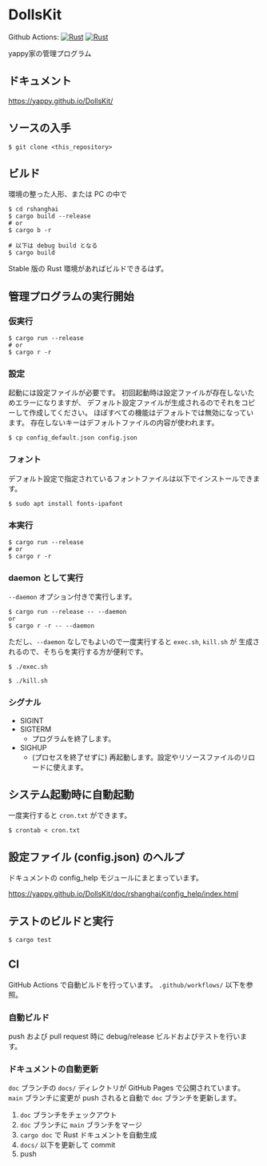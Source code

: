 # DollsKit
Github Actions:
[![Rust](https://github.com/yappy/DollsKit/actions/workflows/rust.yml/badge.svg)](https://github.com/yappy/DollsKit/actions/workflows/rust.yml)
[![Rust](https://github.com/yappy/DollsKit/actions/workflows/doc.yml/badge.svg)](https://github.com/yappy/DollsKit/actions/workflows/doc.yml)

yappy家の管理プログラム

## ドキュメント
https://yappy.github.io/DollsKit/

## ソースの入手
```
$ git clone <this_repository>
```

## ビルド
環境の整った人形、または PC の中で

```
$ cd rshanghai
$ cargo build --release
# or
$ cargo b -r

# 以下は debug build となる
$ cargo build
```

Stable 版の Rust 環境があればビルドできるはず。

## 管理プログラムの実行開始
### 仮実行
```
$ cargo run --release
# or 
$ cargo r -r
```

### 設定
起動には設定ファイルが必要です。
初回起動時は設定ファイルが存在しないためエラーになりますが、
デフォルト設定ファイルが生成されるのでそれをコピーして作成してください。
ほぼすべての機能はデフォルトでは無効になっています。
存在しないキーはデフォルトファイルの内容が使われます。
```
$ cp config_default.json config.json
```

### フォント
デフォルト設定で指定されているフォントファイルは以下でインストールできます。
```
$ sudo apt install fonts-ipafont
```

### 本実行
```
$ cargo run --release
# or 
$ cargo r -r
```

### daemon として実行
`--daemon` オプション付きで実行します。
```
$ cargo run --release -- --daemon
or
$ cargo r -r -- --daemon
```

ただし、`--daemon` なしでもよいので一度実行すると `exec.sh`, `kill.sh` が
生成されるので、そちらを実行する方が便利です。
```
$ ./exec.sh

$ ./kill.sh
```

### シグナル
* SIGINT
* SIGTERM
  * プログラムを終了します。
* SIGHUP
  * (プロセスを終了せずに) 再起動します。設定やリソースファイルのリロードに使えます。

## システム起動時に自動起動
一度実行すると `cron.txt` ができます。
```
$ crontab < cron.txt
```

## 設定ファイル (config.json) のヘルプ
ドキュメントの config_help モジュールにまとまっています。

https://yappy.github.io/DollsKit/doc/rshanghai/config_help/index.html

## テストのビルドと実行
```
$ cargo test
```

## CI
GitHub Actions で自動ビルドを行っています。
`.github/workflows/` 以下を参照。

### 自動ビルド
push および pull request 時に debug/release ビルドおよびテストを行います。

### ドキュメントの自動更新
`doc` ブランチの `docs/` ディレクトリが GitHub Pages で公開されています。
`main` ブランチに変更が push されると自動で `doc` ブランチを更新します。

1. `doc` ブランチをチェックアウト
1. `doc` ブランチに `main` ブランチをマージ
1. `cargo doc` で Rust ドキュメントを自動生成
1. `docs/` 以下を更新して commit
1. push

